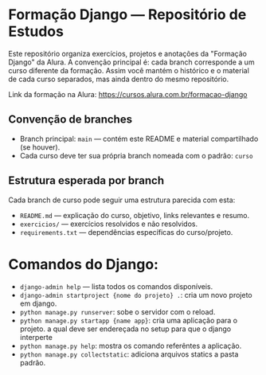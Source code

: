# Formação Django — Repositório de Estudos

Este repositório organiza exercícios, projetos e anotações da "Formação Django" da Alura. A convenção principal é: cada branch corresponde a um curso diferente da formação. Assim você mantém o histórico e o material de cada curso separados, mas ainda dentro do mesmo repositório.

Link da formação na Alura:
https://cursos.alura.com.br/formacao-django

## Convenção de branches

- Branch principal: `main` — contém este README e material compartilhado (se houver).
- Cada curso deve ter sua própria branch nomeada com o padrão: `curso`

## Estrutura esperada por branch

Cada branch de curso pode seguir uma estrutura parecida com esta:

- `README.md` — explicação do curso, objetivo, links relevantes e resumo.
- `exercicios/` — exercícios resolvidos e não resolvidos.
- `requirements.txt` — dependências específicas do curso/projeto.

# Comandos do Django:
* `django-admin help` — lista todos os comandos disponíveis.
* `django-admin startproject {nome do projeto} .`: cria um novo projeto em django.
* `python manage.py runserver`: sobe o servidor com o reload.
* `python manage.py startapp {name app}`: cria uma aplicação para o projeto. a qual deve ser endereçada no setup para que o django interperte
* `python manage.py help`: mostra os comando referêntes a aplicação.
* `python manage.py collectstatic`: adiciona arquivos statics a pasta padrão.
